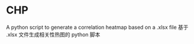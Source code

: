 # CHP
A python script to generate a correlation heatmap based on a .xlsx file
基于 .xlsx 文件生成相关性热图的 python 脚本
